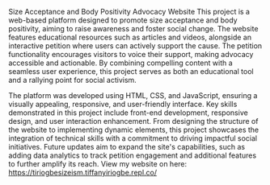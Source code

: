 Size Acceptance and Body Positivity Advocacy Website
This project is a web-based platform designed to promote size acceptance and body positivity, aiming to raise awareness and foster social change. The website features educational resources such as articles and videos, alongside an interactive petition where users can actively support the cause. The petition functionality encourages visitors to voice their support, making advocacy accessible and actionable. By combining compelling content with a seamless user experience, this project serves as both an educational tool and a rallying point for social activism.

The platform was developed using HTML, CSS, and JavaScript, ensuring a visually appealing, responsive, and user-friendly interface. Key skills demonstrated in this project include front-end development, responsive design, and user interaction enhancement. From designing the structure of the website to implementing dynamic elements, this project showcases the integration of technical skills with a commitment to driving impactful social initiatives. Future updates aim to expand the site's capabilities, such as adding data analytics to track petition engagement and additional features to further amplify its reach.
View my website on here: https://tiriogbesizeism.tiffanyiriogbe.repl.co/
